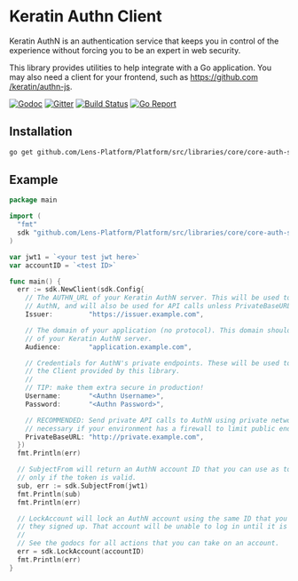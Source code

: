 # Keratin Authn Client
Keratin AuthN is an authentication service that keeps you in control of the experience without forcing you to be an expert in web security.

This library provides utilities to help integrate with a Go application. You may also need a client for your frontend, such as [https://github.com
/keratin/authn-js](https://github.com/keratin/authn-js).

[![Godoc](https://godoc.org/github.com/keratin/authn-go/authn?status.svg)](https://godoc.org/github.com/keratin/authn-go/authn)
[![Gitter](https://badges.gitter.im/keratin/authn-server.svg)](https://gitter.im/keratin/authn-server?utm_source=badge&utm_medium=badge&utm_campaign=pr-badge)
[![Build Status](https://travis-ci.org/keratin/authn-go.svg?branch=master)](https://travis-ci.org/keratin/authn-go)
[![Go Report](https://goreportcard.com/badge/github.com/keratin/authn-go)](https://goreportcard.com/report/github.com/keratin/authn-go)

## Installation

```bash
go get github.com/Lens-Platform/Platform/src/libraries/core/core-auth-sdk
```

## Example

```go
package main

import (
  "fmt"
  sdk "github.com/Lens-Platform/Platform/src/libraries/core/core-auth-sdk"
)

var jwt1 = `<your test jwt here>`
var accountID = `<test ID>`

func main() {
  err := sdk.NewClient(sdk.Config{
    // The AUTHN_URL of your Keratin AuthN server. This will be used to verify tokens created by
    // AuthN, and will also be used for API calls unless PrivateBaseURL is also set.
    Issuer:         "https://issuer.example.com",

    // The domain of your application (no protocol). This domain should be listed in the APP_DOMAINS
    // of your Keratin AuthN server.
    Audience:       "application.example.com",

    // Credentials for AuthN's private endpoints. These will be used to execute admin actions using
    // the Client provided by this library.
    //
    // TIP: make them extra secure in production!
    Username:       "<Authn Username>",
    Password:       "<Authn Password>",

    // RECOMMENDED: Send private API calls to AuthN using private network routing. This can be
    // necessary if your environment has a firewall to limit public endpoints.
    PrivateBaseURL: "http://private.example.com",
  })
  fmt.Println(err)

  // SubjectFrom will return an AuthN account ID that you can use as to identify the user, if and
  // only if the token is valid.
  sub, err := sdk.SubjectFrom(jwt1)
  fmt.Println(sub)
  fmt.Println(err)

  // LockAccount will lock an AuthN account using the same ID that you saw in the user's JWT when
  // they signed up. That account will be unable to log in until it is unlocked.
  //
  // See the godocs for all actions that you can take on an account.
  err = sdk.LockAccount(accountID)
  fmt.Println(err)
}
```
